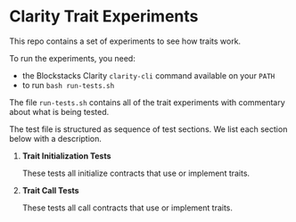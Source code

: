 # Clarity Trait Experiments

This repo contains a set of experiments to see how traits work.

To run the experiments, you need:

-   the Blockstacks Clarity `clarity-cli` command available on your `PATH`
-   to run `bash run-tests.sh`

The file `run-tests.sh` contains all of the trait experiments with commentary about what is being tested.

The test file is structured as sequence of test sections.
We list each section below with a description.

1.  **Trait Initialization Tests**

    These tests all initialize contracts that use or implement traits.

2.  **Trait Call Tests**

    These tests all call contracts that use or implement traits.
